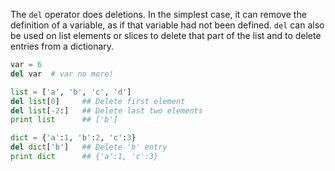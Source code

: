 The `del` operator does deletions. In the simplest case, it can remove the definition of a variable, as if that variable had not been defined. `del` can also be used on list elements or slices to delete that part of the list and to delete entries from a dictionary.
    
```python    
var = 6
del var  # var no more!

list = ['a', 'b', 'c', 'd']
del list[0]     ## Delete first element
del list[-2:]   ## Delete last two elements
print list      ## ['b']

dict = {'a':1, 'b':2, 'c':3}
del dict['b']   ## Delete 'b' entry
print dict      ## {'a':1, 'c':3}
```
